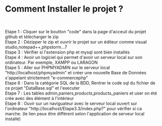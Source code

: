 <h1>Comment Installer le projet ?</h1><br>

Etape 1 : Cliquer sur le boutton "code" dans la page d'acceuil du projet github et télécharger le zip<br>
Etape 2 : Dézipper le zip et ouvrir le projet sur un éditeur comme visual studio,notepad++,phpstorm...7<br>
Etape 3 : Vérifier si l'extension php et mysql sont bien installés<br>
Etape 4 : Avoir un logiciel qui permet d'avoir un serveur local sur son ordinateur. Par exemple, XAMPP ou LARAGON<br>
Etape 5 : Aller sur PHPMYADMIN sur le serveur local "http://localhost/phpmyadmin" et créer une nouvelle Base de Données s'appelant strictement "e-commercephp"<br>
Etape 6 : Dans la catégorie SQL de la BDD, Rentrer le code sql du fichier de ce projet "DataBase.sql" et l'executer<br>
Etape 7 : Les tables admin,paniers,products,products_paniers et user on été crée avec des élément à l'intérieur<br>
Etape 8 : Ouvir sur un naviguateur avec le serveur local ouvert sur l'ordinateur "http://localhost/Etape3.3/index.php?" pour vérifier si ca marche. (le lien peux être différent selon l'application de serveur local installé)<br>
